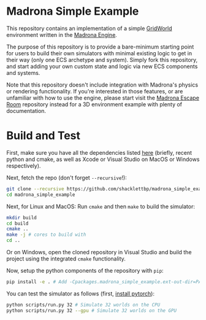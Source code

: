 Madrona Simple Example
============================

This repository contains an implementation of a simple [GridWorld](https://cs.stanford.edu/people/karpathy/reinforcejs/gridworld_dp.html) environment written in the [Madrona Engine](https://madrona-engine.github.io).

 The purpose of this repository is to provide a bare-minimum starting point for users to build their own simulators with minimal existing logic to get in their way (only one ECS archetype and system). Simply fork this repository, and start adding your own custom state and logic via new ECS components and systems.

Note that this repository doesn't include integration with Madrona's physics or rendering functionality. If you're interested in those features, or are unfamiliar with how to use the engine, please start visit the [Madrona Escape Room](https://github.com/shacklettbp/madrona_escape_room) repository instead for a 3D environment example with plenty of documentation.

Build and Test
==============
First, make sure you have all the dependencies listed [here](https://github.com/shacklettbp/madrona#dependencies) (briefly, recent python and cmake, as well as Xcode or Visual Studio on MacOS or Windows respectively).

Next, fetch the repo (don't forget `--recursive`!):
```bash
git clone --recursive https://github.com/shacklettbp/madrona_simple_example.git
cd madrona_simple_example
```

Next, for Linux and MacOS: Run `cmake` and then `make` to build the simulator:
```bash
mkdir build
cd build
cmake ..
make -j # cores to build with
cd ..
```

Or on Windows, open the cloned repository in Visual Studio and build
the project using the integrated `cmake` functionality.

Now, setup the python components of the repository with `pip`:
```bash
pip install -e . # Add -Cpackages.madrona_simple_example.ext-out-dir=PATH_TO_YOUR_BUILD_DIR on Windows
```

You can test the simulator as follows (first, [install pytorch](https://pytorch.org/get-started/locally/)):
```bash
python scripts/run.py 32 # Simulate 32 worlds on the CPU
python scripts/run.py 32 --gpu # Simulate 32 worlds on the GPU
```
